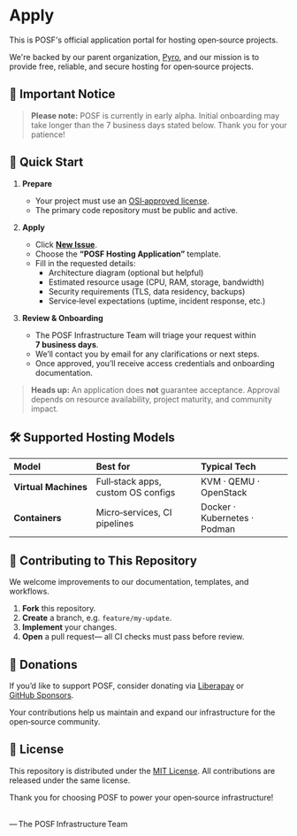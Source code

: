 # Apply

This is POSF's official application portal for hosting open‑source projects.

We're backed by our parent organization, [Pyro](https://pyro.host), and our mission is to provide free, reliable, and secure hosting for open‑source projects.

## 🚧 Important Notice

> **Please note:** POSF is currently in early alpha. Initial onboarding may take longer than the 7 business days stated below. Thank you for your patience!

## 🚀 Quick Start

1. **Prepare**  
   - Your project must use an [OSI‑approved license](https://opensource.org/licenses).  
   - The primary code repository must be public and active.

2. **Apply**  
   - Click **[New Issue](../../issues/new?template=posf_hosting_application.yml)**.  
   - Choose the **“POSF Hosting Application”** template.  
   - Fill in the requested details:  
     - Architecture diagram (optional but helpful)  
     - Estimated resource usage (CPU, RAM, storage, bandwidth)  
     - Security requirements (TLS, data residency, backups)  
     - Service‑level expectations (uptime, incident response, etc.)  

3. **Review & Onboarding**  
   - The POSF Infrastructure Team will triage your request within **7 business days**.  
   - We’ll contact you by email for any clarifications or next steps.  
   - Once approved, you’ll receive access credentials and onboarding documentation.

> **Heads up:** An application does **not** guarantee acceptance. Approval depends on resource availability, project maturity, and community impact.

## 🛠️ Supported Hosting Models

| Model                | Best for                           | Typical Tech                 |
| :------------------- | :--------------------------------- | :--------------------------- |
| **Virtual Machines** | Full‑stack apps, custom OS configs | KVM · QEMU · OpenStack       |
| **Containers**       | Micro‑services, CI pipelines       | Docker · Kubernetes · Podman |

## 🤝 Contributing to This Repository

We welcome improvements to our documentation, templates, and workflows.

1. **Fork** this repository.  
2. **Create** a branch, e.g. `feature/my‑update`.  
3. **Implement** your changes.  
4. **Open** a pull request— all CI checks must pass before review.

## 💖 Donations

If you’d like to support POSF, consider donating via [Liberapay](https://liberapay.com/pyro/) or [GitHub Sponsors](https://github.com/posf-git/sponsors).

Your contributions help us maintain and expand our infrastructure for the open‑source community.

## 📝 License

This repository is distributed under the [MIT License](LICENSE). All contributions are released under the same license.

Thank you for choosing POSF to power your open‑source infrastructure!

&nbsp;  
— The POSF Infrastructure Team
